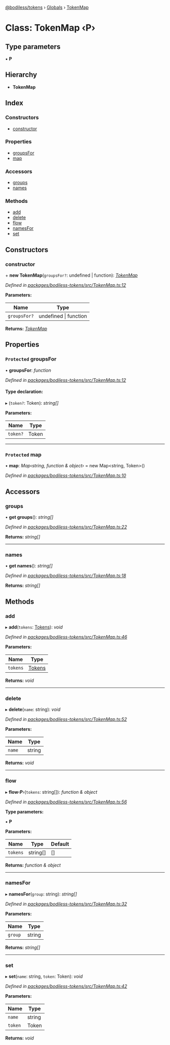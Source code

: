 [@bodiless/tokens](../README.md) › [Globals](../globals.md) › [TokenMap](tokenmap.md)

# Class: TokenMap ‹**P**›

## Type parameters

▪ **P**

## Hierarchy

* **TokenMap**

## Index

### Constructors

* [constructor](tokenmap.md#constructor)

### Properties

* [groupsFor](tokenmap.md#protected-groupsfor)
* [map](tokenmap.md#protected-map)

### Accessors

* [groups](tokenmap.md#groups)
* [names](tokenmap.md#names)

### Methods

* [add](tokenmap.md#add)
* [delete](tokenmap.md#delete)
* [flow](tokenmap.md#flow)
* [namesFor](tokenmap.md#namesfor)
* [set](tokenmap.md#set)

## Constructors

###  constructor

\+ **new TokenMap**(`groupsFor?`: undefined | function): *[TokenMap](tokenmap.md)*

*Defined in [packages/bodiless-tokens/src/TokenMap.ts:12](https://github.com/johnsonandjohnson/Bodiless-JS/blob/339b29e6/packages/bodiless-tokens/src/TokenMap.ts#L12)*

**Parameters:**

Name | Type |
------ | ------ |
`groupsFor?` | undefined &#124; function |

**Returns:** *[TokenMap](tokenmap.md)*

## Properties

### `Protected` groupsFor

• **groupsFor**: *function*

*Defined in [packages/bodiless-tokens/src/TokenMap.ts:12](https://github.com/johnsonandjohnson/Bodiless-JS/blob/339b29e6/packages/bodiless-tokens/src/TokenMap.ts#L12)*

#### Type declaration:

▸ (`token?`: Token): *string[]*

**Parameters:**

Name | Type |
------ | ------ |
`token?` | Token |

___

### `Protected` map

• **map**: *Map‹string, function & object›* = new Map<string, Token>()

*Defined in [packages/bodiless-tokens/src/TokenMap.ts:10](https://github.com/johnsonandjohnson/Bodiless-JS/blob/339b29e6/packages/bodiless-tokens/src/TokenMap.ts#L10)*

## Accessors

###  groups

• **get groups**(): *string[]*

*Defined in [packages/bodiless-tokens/src/TokenMap.ts:22](https://github.com/johnsonandjohnson/Bodiless-JS/blob/339b29e6/packages/bodiless-tokens/src/TokenMap.ts#L22)*

**Returns:** *string[]*

___

###  names

• **get names**(): *string[]*

*Defined in [packages/bodiless-tokens/src/TokenMap.ts:18](https://github.com/johnsonandjohnson/Bodiless-JS/blob/339b29e6/packages/bodiless-tokens/src/TokenMap.ts#L18)*

**Returns:** *string[]*

## Methods

###  add

▸ **add**(`tokens`: [Tokens](../globals.md#tokens)): *void*

*Defined in [packages/bodiless-tokens/src/TokenMap.ts:46](https://github.com/johnsonandjohnson/Bodiless-JS/blob/339b29e6/packages/bodiless-tokens/src/TokenMap.ts#L46)*

**Parameters:**

Name | Type |
------ | ------ |
`tokens` | [Tokens](../globals.md#tokens) |

**Returns:** *void*

___

###  delete

▸ **delete**(`name`: string): *void*

*Defined in [packages/bodiless-tokens/src/TokenMap.ts:52](https://github.com/johnsonandjohnson/Bodiless-JS/blob/339b29e6/packages/bodiless-tokens/src/TokenMap.ts#L52)*

**Parameters:**

Name | Type |
------ | ------ |
`name` | string |

**Returns:** *void*

___

###  flow

▸ **flow**‹**P**›(`tokens`: string[]): *function & object*

*Defined in [packages/bodiless-tokens/src/TokenMap.ts:56](https://github.com/johnsonandjohnson/Bodiless-JS/blob/339b29e6/packages/bodiless-tokens/src/TokenMap.ts#L56)*

**Type parameters:**

▪ **P**

**Parameters:**

Name | Type | Default |
------ | ------ | ------ |
`tokens` | string[] | [] |

**Returns:** *function & object*

___

###  namesFor

▸ **namesFor**(`group`: string): *string[]*

*Defined in [packages/bodiless-tokens/src/TokenMap.ts:32](https://github.com/johnsonandjohnson/Bodiless-JS/blob/339b29e6/packages/bodiless-tokens/src/TokenMap.ts#L32)*

**Parameters:**

Name | Type |
------ | ------ |
`group` | string |

**Returns:** *string[]*

___

###  set

▸ **set**(`name`: string, `token`: Token): *void*

*Defined in [packages/bodiless-tokens/src/TokenMap.ts:42](https://github.com/johnsonandjohnson/Bodiless-JS/blob/339b29e6/packages/bodiless-tokens/src/TokenMap.ts#L42)*

**Parameters:**

Name | Type |
------ | ------ |
`name` | string |
`token` | Token |

**Returns:** *void*
